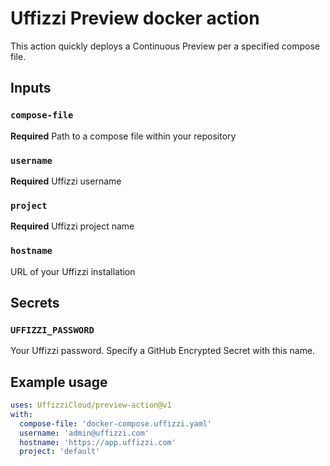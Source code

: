 # Uffizzi Preview docker action

This action quickly deploys a Continuous Preview per a specified compose file.

## Inputs

### `compose-file`

**Required** Path to a compose file within your repository

### `username`

**Required** Uffizzi username

### `project`

**Required** Uffizzi project name

### `hostname`

URL of your Uffizzi installation

## Secrets

### `UFFIZZI_PASSWORD`

Your Uffizzi password. Specify a GitHub Encrypted Secret with this name.

## Example usage

```yaml
uses: UffizziCloud/preview-action@v1
with:
  compose-file: 'docker-compose.uffizzi.yaml'
  username: 'admin@uffizzi.com'
  hostname: 'https://app.uffizzi.com'
  project: 'default'
```
